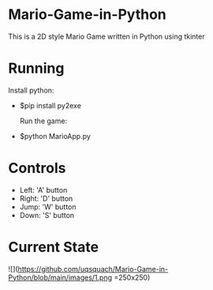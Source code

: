 # Mario-Game-in-Python
This is a 2D style Mario Game written in Python using tkinter

# Running
  Install python:
- $pip install py2exe

  Run the game:
- $python MarioApp.py

# Controls
- Left: 'A' button
- Right: 'D' button
- Jump: 'W' button
- Down: 'S' button

# Current State
![](https://github.com/uqsquach/Mario-Game-in-Python/blob/main/images/1.png =250x250)
